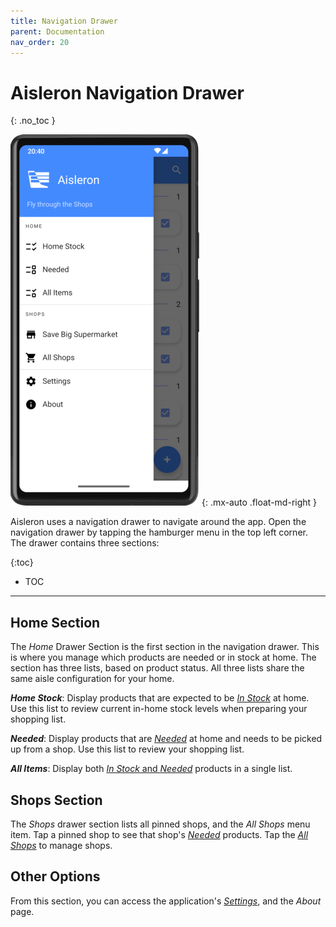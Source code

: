```yaml
---
title: Navigation Drawer
parent: Documentation
nav_order: 20
---
```


# Aisleron Navigation Drawer
{: .no_toc }

![Navigation Drawer](/assets/images/screenshots/light-mode/alr-040-navigation-drawer.png)
{: .mx-auto .float-md-right }

Aisleron uses a navigation drawer to navigate around the app. Open the navigation drawer by tapping the hamburger menu in the top left corner. The drawer contains three sections:

{:toc}
* TOC

---

## Home Section 
The *Home* Drawer Section is the first section in the navigation drawer. This is where you manage which products are needed or in stock at home. The section has three lists, based on product status. All three lists share the same aisle configuration for your home.

***Home Stock***: Display products that are expected to be [*In Stock*](/docs/documentation/product-list#in-stock-list) at home. Use this list to review current in-home stock levels when preparing your shopping list.

***Needed***: Display products that are [*Needed*](/docs/documentation/product-list#needed-list) at home and needs to be picked up from a shop. Use this list to review your shopping list.

***All Items***: Display both [*In Stock* and *Needed*](/docs/documentation/product-list#all-items-list) products in a single list.  

## Shops Section
The *Shops* drawer section lists all pinned shops, and the *All Shops* menu item. Tap a pinned shop to see that shop's [*Needed*](/docs/documentation/product-list#shop-list) products. Tap the [*All Shops*](/docs/documentation/manage-shops) to manage shops.

## Other Options
From this section, you can access the application's [*Settings*](/docs/documentation/settings), and the *About* page.
